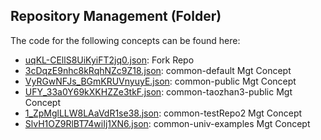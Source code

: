 ## Repository Management \(Folder\)

The code for the following concepts can be found here: 

- [uqKL\-CEllS8UiKyiFT2jq0.json](uqKL-CEllS8UiKyiFT2jq0.json): Fork Repo
- [3cDqzE9nhc8kRqhNZc9Z18.json](3cDqzE9nhc8kRqhNZc9Z18.json): common\-default Mgt Concept
- [VyRGwNFJs\_BGmKRUVnyuyE.json](VyRGwNFJs_BGmKRUVnyuyE.json): common\-public Mgt Concept
- [UFY\_33a0Y69kXKHZZe3tkF.json](UFY_33a0Y69kXKHZZe3tkF.json): common\-taozhan3\-public Mgt Concept
- [1\_ZpMglLLW8LAaVdR1se38.json](1_ZpMglLLW8LAaVdR1se38.json): common\-testRepo2 Mgt Concept
- [SlvH1OZ9RlBT74wiIj1XN6.json](SlvH1OZ9RlBT74wiIj1XN6.json): common\-univ\-examples Mgt Concept
